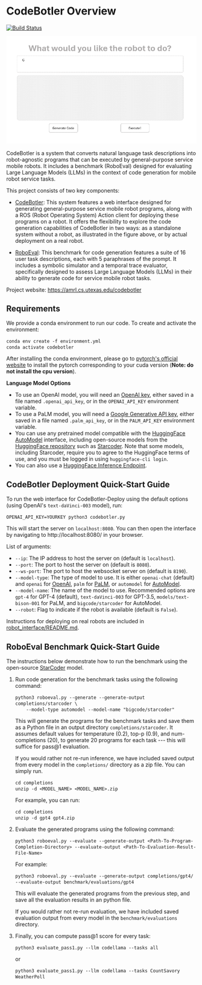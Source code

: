 # CodeBotler Overview

[![Build Status](https://github.com/ut-amrl/robot_commands/actions/workflows/buildTest.yml/badge.svg)](https://github.com/ut-amrl/robot_commands/actions)

![CodeBotler Web Interface](docs/assets/images/et_gif.gif)

CodeBotler is a system that converts natural language task descriptions into robot-agnostic programs that can be executed by general-purpose service mobile robots. It includes a benchmark (RoboEval) designed for evaluating Large Language Models (LLMs) in the context of code generation for mobile robot service tasks.

This project consists of two key components:
* [CodeBotler](#codebotler-deploy-quick-start-guide): This system features a web interface designed for generating general-purpose service mobile robot programs, along with a ROS (Robot Operating System) Action client for deploying these programs on a robot. It offers the flexibility to explore the code generation capabilities of CodeBotler in two ways: as a standalone system without a robot, as illustrated in the figure above, or by actual deployment on a real robot.


* [RoboEval](#roboeval-benchmark-quick-start-guide): This benchmark for code generation features a suite of 16 user task descriptions, each with 5 paraphrases of the prompt. It includes a symbolic simulator and a temporal trace evaluator, specifically designed to assess Large Language Models (LLMs) in their ability to generate code for service mobile robot tasks.

Project website: https://amrl.cs.utexas.edu/codebotler

## Requirements

We provide a conda environment to run our code. To create and activate the environment:
```shell
conda env create -f environment.yml
conda activate codebotler
```
After installing the conda environment, please go to [pytorch's official website](https://pytorch.org/get-started/locally/) to install the pytorch corresponding to your cuda version (**Note: do not install the cpu version**). 

**Language Model Options**
* To use an OpenAI model, you will need an [OpenAI key](https://platform.openai.com/account/api-keys), either saved in a file named `.openai_api_key`, or in the `OPENAI_API_KEY` environment variable.
* To use a PaLM model, you will need a [Google Generative API key](https://developers.generativeai.google/tutorials/setup), either saved in a file named `.palm_api_key`, or in the `PALM_API_KEY` environment variable.
* You can use any pretrained model compatible with the [HuggingFace AutoModel](https://huggingface.co/transformers/v3.5.1/model_doc/auto.html#automodelforcausallm) interface, including open-source models from the [HuggingFace repository](https://huggingface.co/models) such as [Starcoder](https://huggingface.co/bigcode/starcoder). Note that some models, including Starcoder, require you to agree to the HuggingFace terms of use, and you must be logged in using `huggingface-cli login`.
* You can also use a [HuggingFace Inference Endpoint](https://huggingface.co/docs/inference-endpoints/index).


## CodeBotler Deployment Quick-Start Guide

To run the web interface for CodeBotler-Deploy using the default options (using OpenAI's
`text-daVinci-003` model), run:
```shell
OPENAI_API_KEY=YOURKEY python3 codebotler.py
```
This will start the server on `localhost:8080`. You can then open the interface
by navigating to http://localhost:8080/ in your browser.

List of arguments:
* `--ip`: The IP address to host the server on (default is `localhost`).
* `--port`: The port to host the server on (default is `8080`).
* `--ws-port`: The port to host the websocket server on (default is `8190`).
* `--model-type`: The type of model to use. It is either `openai-chat` (default) and `openai` for [OpenAI](https://platform.openai.com),
  `palm` for [PaLM](https://developers.generativeai.google/), or `automodel`
  for
  [AutoModel](https://huggingface.co/transformers/model_doc/auto.html#automodel).
* `--model-name`: The name of the model to use. Recommended options are
  `gpt-4` for GPT-4 (default), `text-daVinci-003` for GPT-3.5, `models/text-bison-001` for PaLM, and
  `bigcode/starcoder` for AutoModel.
* `--robot`: Flag to indicate if the robot is available (default is `False`).

Instructions for deploying on real robots are included in [robot_interface/README.md](robot_interface/README.md).

## RoboEval Benchmark Quick-Start Guide

The instructions below demonstrate how to run the benchmark using the open-source [StarCoder](https://huggingface.co/bigcode/starcoder) model.

1. Run code generation for the benchmark tasks using the following command:
    ```shell
    python3 roboeval.py --generate --generate-output completions/starcoder \
        --model-type automodel --model-name "bigcode/starcoder" 
    ```
    This will generate the programs for the benchmark tasks and save them as a Python file in
    an output directory `completions/starcoder`. It assumes default values
    for temperature (0.2), top-p (0.9), and num-completions (20), to generate 20
    programs for each task --- this will suffice for pass@1 evaluation.

    If you would rather not re-run inference, we have included saved output from every model in the `completions/` directory as a zip file. You can simply run.
    ```shell
    cd completions
    unzip -d <MODEL_NAME> <MODEL_NAME>.zip
    ```
    For example, you can run:

    ```shell
    cd completions
    unzip -d gpt4 gpt4.zip
    ```
2. Evaluate the generated programs using the following command:
    ```shell
    python3 roboeval.py --evaluate --generate-output <Path-To-Program-Completion-Directory> --evaluate-output <Path-To-Evaluation-Result-File-Name>
    ```
    For example:
    ```shell
    python3 roboeval.py --evaluate --generate-output completions/gpt4/ --evaluate-output benchmark/evaluations/gpt4
    ```

    This will evaluate the generated programs from the previous step, and save
    all the evaluation results in an python file. 

    If you would rather not re-run evaluation, we have included saved evaluation output from every model in the `benchmark/evaluations` directory.

    
3. Finally, you can compute pass@1 score for every task:
    ```shell
    python3 evaluate_pass1.py --llm codellama --tasks all
    ```
    or 
     ```shell
    python3 evaluate_pass1.py --llm codellama --tasks CountSavory WeatherPoll
    ```
